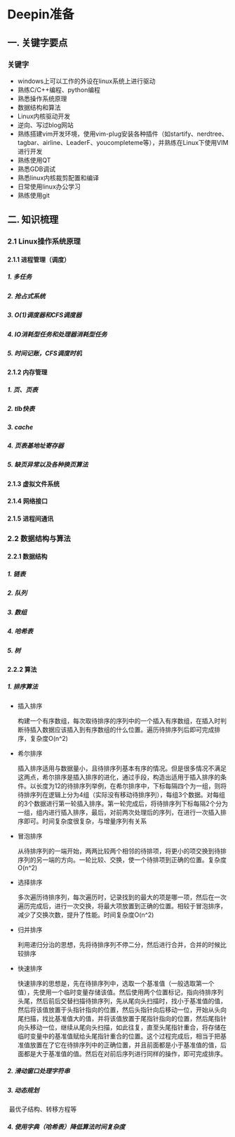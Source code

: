# Deepin准备

## 一. 关键字要点

### 关键字

- windows上可以工作的外设在linux系统上进行驱动
- 熟练C/C++编程、python编程
- 熟悉操作系统原理
- 数据结构和算法
- Linux内核驱动开发
- 逆向、写过blog网站
- 熟练搭建vim开发环境，使用vim-plug安装各种插件（如startify、nerdtree、tagbar、airline、LeaderF、youcompleteme等），并熟练在Linux下使用VIM进行开发
- 熟练使用QT
- 熟悉GDB调试
- 熟悉linux内核裁剪配置和编译
- 日常使用linux办公学习
- 熟练使用git

## 二. 知识梳理

### 2.1 Linux操作系统原理

#### 2.1.1 进程管理（调度）

##### 1. 多任务

##### 2. 抢占式系统

##### 3. O(1)调度器和CFS调度器

##### 4. IO消耗型任务和处理器消耗型任务

##### 5. 时间记账，CFS调度时机

#### 2.1.2 内存管理

##### 1. 页、页表

##### 2. tlb快表

##### 3. cache

##### 4. 页表基地址寄存器

##### 5. 缺页异常以及各种换页算法

#### 2.1.3 虚拟文件系统

#### 2.1.4 网络接口

#### 2.1.5 进程间通讯

### 2.2 数据结构与算法

#### 2.2.1 数据结构

##### 1. 链表

##### 2. 队列

##### 3. 数组

##### 4. 哈希表

##### 5. 树

#### 2.2.2 算法

##### 1. 排序算法

- 插入排序

  构建一个有序数组，每次取待排序的序列中的一个插入有序数组，在插入时判断待插入数据应该插入到有序数组的什么位置。遍历待排序列后即可完成排序，复杂度O(n^2)

- 希尔排序

  插入排序适用与数据量小，且待排序列基本有序的情况。但是很多情况不满足这两点，希尔排序是插入排序的进化，通过手段，构造出适用于插入排序的条件。以长度为12的待排序列举例，在希尔排序中，下标每隔四个为一组，则将待排序列在逻辑上分为4组（实际没有移动待排序列），每组3个数据。对每组的3个数据进行第一轮插入排序。第一轮完成后，将待排序列下标每隔2个分为一组，组内进行插入排序，最后，对前两次处理后的序列，在进行一次插入排序即可。时间复杂度很复杂，与增量序列有关系

- 冒泡排序

  从待排序列的一端开始，两两比较两个相邻的待排项，将更小的项交换到待排序列的另一端的方向。一轮比较、交换，使一个待排项到正确的位置。复杂度O(n^2)

- 选择排序

  多次遍历待排序列，每次遍历时，记录找到的最大的项是哪一项，然后在一次遍历完成后，进行一次交换，将最大项放置到正确的位置。相较于冒泡排序，减少了交换次数，提升了性能。时间复杂度O(n^2) 
  
- 归并排序

  利用递归分治的思想，先将待排序列不停二分，然后进行合并，合并的时候比较排序

- 快速排序

  快速排序的思想是，先在待排序列中，选取一个基准值（一般选取第一个值），先使用一个临时变量存储该值。然后使用两个位置标记，指向待排序列头尾，然后前后交替扫描待排序列，先从尾向头扫描时，找小于基准值的值，然后将该值放置于头指针指向的位置，然后头指针向后移动一位，开始从头向尾扫描，找比基准值大的值，并将该值放置于尾指针指向的位置，然后尾指针向头移动一位，继续从尾向头扫描，如此往复，直至头尾指针重合，将存储在临时变量中的基准值赋给头尾指针重合的位置。这个过程完成后，相当于把基准值放置在了它在待排序列中的正确位置，并且前面都是小于基准值的值，后面都是大于基准值的值。然后在对前后序列进行同样的操作，即可完成排序。

##### 2. 滑动窗口处理字符串

##### 3. 动态规划

​	最优子结构、转移方程等

##### 4. 使用字典（哈希表）降低算法时间复杂度


